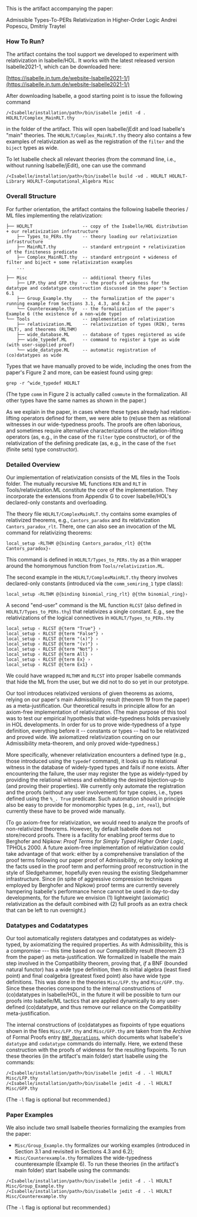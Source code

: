 This is the artifact accompanying the paper:

Admissible Types-To-PERs Relativization in Higher-Order Logic
Andrei Popescu, Dmitriy Traytel

### How To Run?

The artifact contains the tool support we developed to experiment with relativization in Isabelle/HOL.
It works with the latest released version Isabelle2021-1, which can be downloaded here:

[https://isabelle.in.tum.de/website-Isabelle2021-1/](https://isabelle.in.tum.de/website-Isabelle2021-1/)

After downloading Isabelle, a good starting point is to issue the following command

```
/<Isabelle/installation/path>/bin/isabelle jedit -d . HOLRLT/Complex_MainRLT.thy
```

in the folder of the artifact. This will open Isabelle/jEdit and load Isabelle's "main" theories. The
`HOLRLT/Complex_MainRLT.thy` theory also contains a few examples of relativization as well as the registration of the
`filter` and the `biject` types as wide.

To let Isabelle check all relevant theories (from the command line, i.e., without running Isabelle/jEdit), one can use the command

```
/<Isabelle/installation/path>/bin/isabelle build -vd . HOLRLT HOLRLT-Library HOLRLT-Computational_Algebra Misc
```

### Overall Structure

For further orientation, the artifact contains the following Isabelle theories / ML files implementing the
relativization:

```
├── HOLRLT                   -- copy of the Isabelle/HOL distribution + our relativization infrastructure
    ├── Types_to_PERs.thy    -- theory loading our relativization infrastructure
    ├── MainRLT.thy          -- standard entrypoint + relativization of the finiteness predicate
    ├── Complex_MainRLT.thy  -- standard entrypoint + wideness of filter and biject + some relativization examples
	...

├── Misc                     -- additional theory files
    ├── LFP.thy and GFP.thy  -- the proofs of wideness for the datatype and codatatype construction discussed in the paper's Section 6.1
    ├── Group_Example.thy    -- the formalization of the paper's running example from Sections 3.1, 4.3, and 6.2
    └── Counterexample.thy   -- the formalization of the paper's Example 6 (the existence of a non-wide type)
└── Tools                    -- implementation of relativization
    ├── relativization.ML    -- relativization of types (RIN), terms (RLT), and theorems (RLTHM)
    ├── wide_database.ML     -- database of types registered as wide
    ├── wide_typedef.ML      -- command to register a type as wide (with user-supplied proof) 
    └── wide_datatype.ML     -- automatic registration of (co)datatypes as wide
```

Types that we have manually proved to be wide, including the ones from the paper's Figure 2 and more, can be easiest found using grep:

```
grep -r ^wide_typedef HOLRLT
```

(The type `comm` in Figure 2 is actually called `commute` in the formalization. All other types have the same names as shown in the
paper.)

As we explain in the paper, in cases where these types already had relation-lifting operators defined for them, we were able to (re)use
them as relational witnesses in our wide-typedness proofs. The proofs are often laborious, and sometimes require alternative
characterizations of the relation-lifting operators (as, e.g., in the case of the `filter` type constructor), or of the relativization of
the defining predicate (as, e.g., in the case of the `fset` (finite sets) type constructor).

### Detailed Overview

Our implementation of relativization consists of the ML files in the Tools folder. The mutually recursive ML functions `RIN` and `RLT` in
Tools/relativization.ML constitute the core of the implementation. They incorporate the extensions from Appendix G to cover Isabelle/HOL's
declared-only constants and overloading.

The theory file `HOLRLT/ComplexMainRLT.thy` contains some examples of relativized theorems, e.g., `Cantors_paradox` and its
relativization `Cantors_paradox_rlt`. There, one can also see an invocation of the ML command for relativizing theorems:

```
local_setup ‹RLTHM @{binding Cantors_paradox_rlt} @{thm Cantors_paradox}›
```

This command is defined in `HOLRLT/Types_to_PERs.thy` as a thin wrapper around the homonymous function from `Tools/relativization.ML`.

The second example in the `HOLRLT/ComplexMainRLT.thy` theory involves declared-only constants (introduced via the `comm_semiring_1` type
class):

```
local_setup ‹RLTHM @{binding binomial_ring_rlt} @{thm binomial_ring}›
```

A second "end-user" command is the ML function `RLCST` (also defined in `HOLRLT/Types_to_PERs.thy`) that relativizes a single constant.
E.g., see the relativizations of the logical connectives in `HOLRLT/Types_to_PERs.thy`

```
local_setup ‹ RLCST @{term "True"} ›
local_setup ‹ RLCST @{term "False"} ›
local_setup ‹ RLCST @{term "(∧)"} ›
local_setup ‹ RLCST @{term "(∨)"} ›
local_setup ‹ RLCST @{term "Not"} ›
local_setup ‹ RLCST @{term All} ›
local_setup ‹ RLCST @{term Ex} ›
local_setup ‹ RLCST @{term Ex1} ›
```

We could have wrapped `RLTHM` and `RLCST` into proper Isabelle commands that hide the ML from the user, but we did not to do so yet in
our prototype.

Our tool introduces relativized versions of given theorems as axioms, relying on our paper's main Admissibility result (theorem 19 from
the paper) as a meta-justification. Our theoretical results in principle allow for an axiom-free implementation of relativization. (The
main purpose of this tool was to test our empirical hypothesis that wide-typedness holds pervasively in HOL developments. In order for us
to prove wide-typedness of a type definition, everything before it -- constants or types -- had to be relativized and proved wide. We
axiomatized relativization counting on our Admissibility meta-theorem, and only proved wide-typedness.)

More specifically, whenever relativization encounters a defined type (e.g., those introduced using the `typedef` command), it looks up
its relational witness in the database of widely-typed types and fails if none exists. After encountering the failure, the user may
register the type as widely-typed by providing the relational witness and exhibiting the desired bijection-up-to (and proving their
properties). We currently only automate the registration and the proofs (without any user involvement) for type copies, i.e., types
defined using the `%_. True` predicate. Such automation should in principle also be easy to provide for monomorphic types (e.g., `int`,
`real`), but currently these have to be proved wide manually.

(To go axiom-free for relativization, we would need to analyze the proofs of non-relativized theorems. However, by default Isabelle does
not store/record proofs. There is a facility for enabling proof terms due to Berghofer and Nipkow: *Proof Terms for Simply Typed Higher
Order Logic*, TPHOLs 2000. A future axiom-free implementation of relativization could take advantage of that work: either by a
comprehensive translation of the proof terms following our paper proof of Admissibility, or by only looking at the facts used in the
proof term and performing proof reconstruction in the style of Sledgehammer, hopefully even reusing the existing Sledgehammer
infrastructure. Since (in spite of aggressive compression techniques employed by Berghofer and Nipkow) proof terms are currently severely
hampering Isabelle's performance hence cannot be used in day-to-day developments, for the future we envision (1) lightweight (axiomatic)
relativization as the default combined with (2) full proofs as an extra check that can be left to run overnight.)

### Datatypes and Codatatypes

Our tool automatically registers datatypes and codatatypes as widely-typed, by axiomatizing the required properties. As with
Admissibility, this is a compromise --- this time based on our Compatibility result (theorem 23 from the paper) as meta-justification. We
formalized in Isabelle the main step involved in the Compatibility theorem, proving that, *if* a BNF (bounded natural functor) has a wide
type definition, then its initial algebra (least fixed point) and final coalgebra (greatest fixed point) also have wide type definitions.
This was done in the theories `Misc/LFP.thy` and `Misc/GFP.thy`. Since these theories correspond to the internal constructions of
(co)datatypes in Isabelle/HOL, in the future it will be possible to turn our proofs into Isabelle/ML tactics that are applied dynamically
to any user-defined (co)datatype, and thus remove our reliance on the Compatibility meta-justification.

The internal constructions of (co)datatypes as fixpoints of type equations shown in the files `Misc/LFP.thy` and `Misc/GFP.thy` are taken
from the Archive of Formal Proofs entry [`BNF_Operations`](https://www.isa-afp.org/entries/BNF_Operations.html), which documents what
Isabelle's `datatype` and `codatatype` commands do internally. Here, we extend these construction with the proofs of wideness for the
resulting fixpoints. To run these theories (in the artifact's main folder) start Isabelle using the commands:

```
/<Isabelle/installation/path>/bin/isabelle jedit -d . -l HOLRLT Misc/LFP.thy
/<Isabelle/installation/path>/bin/isabelle jedit -d . -l HOLRLT Misc/GFP.thy
```

(The `-l` flag is optional but recommended.)


### Paper Examples

We also include two small Isabelle theories formalizing the examples from the paper:
* `Misc/Group_Example.thy` formalizes our working examples (introduced in Section 3.1 and revisited in Sections 4.3 and 6.2);
* `Misc/Counterexample.thy` formalizes the wide-typedness counterexample (Example 6). 
To run these theories (in the artifact's main folder) start Isabelle using the commands: 

```
/<Isabelle/installation/path>/bin/isabelle jedit -d . -l HOLRLT Misc/Group_Example.thy
/<Isabelle/installation/path>/bin/isabelle jedit -d . -l HOLRLT Misc/Counterexample.thy
```

(The `-l` flag is optional but recommended.)
